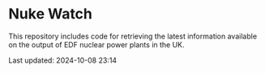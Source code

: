 # Nuke Watch

This repository includes code for retrieving the latest information available on the output of EDF nuclear power plants in the UK.

Last updated: 2024-10-08 23:14